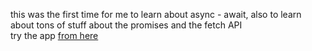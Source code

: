 this was the first time for me to learn about async - await, also to learn about tons of stuff about the promises and the fetch API </br>
try the app [from here](https://ahmedmovieapp.netlify.app/)
